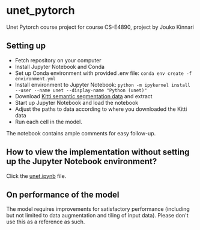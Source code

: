 # unet_pytorch
Unet Pytorch course project for course CS-E4890, project by Jouko Kinnari

## Setting up
- Fetch repository on your computer
- Install Jupyter Notebook and Conda
- Set up Conda environment with provided .env file: `conda env create -f environment.yml`
- Install environment to Jupyter Notebook: `python -m ipykernel install --user --name unet --display-name "Python (unet)"`
- Download [Kitti semantic segmentation data](http://www.cvlibs.net/datasets/kitti/eval_semseg.php?benchmark=semantics2015) and extract
- Start up Jupyter Notebook and load the notebook
- Adjust the paths to data according to where you downloaded the Kitti data
- Run each cell in the model.

The notebook contains ample comments for easy follow-up.

## How to view the implementation without setting up the Jupyter Notebook environment?
Click the [unet.ipynb](https://github.com/jkinnari/unet_pytorch/blob/master/unet.ipynb) file.

## On performance of the model
The model requires improvements for satisfactory performance (including but not limited to data augmentation and tiling of input data). Please don't use this as a reference as such.
